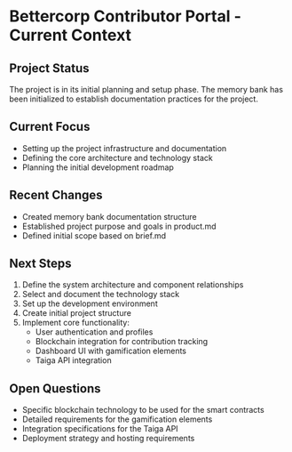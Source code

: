 # Bettercorp Contributor Portal - Current Context

## Project Status
The project is in its initial planning and setup phase. The memory bank has been initialized to establish documentation practices for the project.

## Current Focus
- Setting up the project infrastructure and documentation
- Defining the core architecture and technology stack
- Planning the initial development roadmap

## Recent Changes
- Created memory bank documentation structure
- Established project purpose and goals in product.md
- Defined initial scope based on brief.md

## Next Steps
1. Define the system architecture and component relationships
2. Select and document the technology stack
3. Set up the development environment
4. Create initial project structure
5. Implement core functionality:
   - User authentication and profiles
   - Blockchain integration for contribution tracking
   - Dashboard UI with gamification elements
   - Taiga API integration

## Open Questions
- Specific blockchain technology to be used for the smart contracts
- Detailed requirements for the gamification elements
- Integration specifications for the Taiga API
- Deployment strategy and hosting requirements